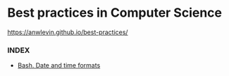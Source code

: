 # Best practices in Computer Science

https://anwlevin.github.io/best-practices/


### INDEX

- [Bash. Date and time formats](bash-date.md)
